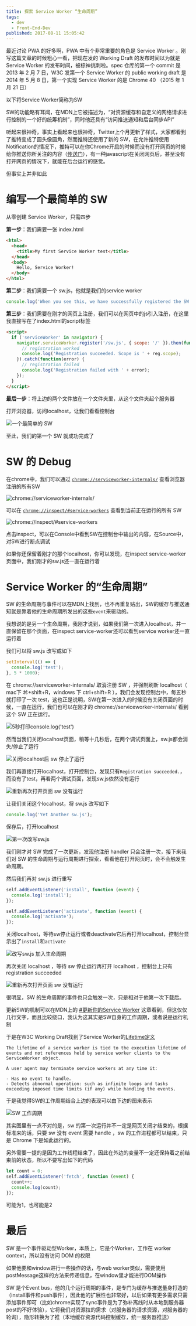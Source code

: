 ```yaml
---
title: 探索 Service Worker “生命周期”
tags:
  - dev
  - Front-End-Dev
published: 2017-08-11 15:05:42
---
```


最近讨论 PWA 的好多啊，PWA 中有个非常重要的角色是 Service Worker 。刚写这篇文章的时候粗心一看，把现在发的 Working Draft 的发布时间以为就是 Service Worker 的发布时间，被棕神挑刺啦。spec 仓库的第一个 commit 是 2013 年 2 月 7 日，W3C 发第一个 Service Worker 的 public working draft 是 2014 年 5 月 8 日，第一个实现 Service Worker 的是 Chrome 40 （2015 年 1 月 21 日）

<!-- more -->

以下将Service Worker简称为SW

SW的功能略有耳闻，在MDN上它被描述为，“对资源缓存和自定义的网络请求进行控制的一个好的统筹机制”，同时他还具有“访问推送通知和后台同步API”

听起来很神奇，事实上看起来也很神奇，Twitter上个月更新了样式，大家都看到了推特变成了圆头像圆角，然而推特还使用了新的 SW，在允许推特使用Notification的情况下，推特可以在你Chrome开启的时候而没有打开网页的时候给你推送你所关注的内容（[传送门](https://twitter.com/settings/web_notifications)），有一种javascript在关闭网页后，甚至没有打开网页的情况下，就能在后台运行的感觉。

但事实上并非如此

# 编写一个最简单的 SW

从零创建 Service Worker，只需四步

**第一步**：我们需要一张 index.html

```html
<html>
  <head>
    <title>My first Service Worker test</title>
  </head>
  <body>
    Hello, Service Worker!
  </body>
</html>
```

**第二步**：我们需要一个 sw.js，他就是我们的service worker
```javascript
console.log('When you see this, we have successfully registered the SW!');
```

**第三步**：我们需要在刚才的网页上注册，我们可以在网页中的js引入注册，在这里我直接写在了index.html的script标签

```html
<script>
  if ('serviceWorker' in navigator) {
    navigator.serviceWorker.register('/sw.js', { scope: '/' }).then(function(reg) {
      // registration worked
      console.log('Registration succeeded. Scope is ' + reg.scope);
    }).catch(function(error) {
      // registration failed
      console.log('Registration failed with ' + error);
    });
  }
</script>
```

**最后一步**：将上边的两个文件放在一个文件夹里，从这个文件夹起个服务器

打开浏览器，访问localhost，让我们看看控制台

![一个最简单的 SW](https://i.loli.net/2017/08/11/598d457727c83.png)

至此，我们的第一个 SW 就成功完成了

# SW 的 Debug

在chrome中，我们可以通过 [`chrome://serviceworker-internals/`](chrome://serviceworker-internals/) 查看浏览器注册的所有SW

![chrome://serviceworker-internals/](https://i.loli.net/2017/08/11/598d45b36a053.png)

可以在 [`chrome://inspect/#service-workers`](chrome://inspect/#service-workers) 查看到当前正在运行的所有 SW

![chrome://inspect/#service-workers](https://i.loli.net/2017/08/11/598d45ea6be64.png)

点击inspect，可以在Console中看到SW在控制台中输出的内容，在Source中，对SW进行断点调试

如果你还保留着刚才的那个localhost，你可以发现，在inspect service-worker页面中，我们刚才的sw.js还一直在运行着

# Service Worker 的“生命周期”

SW 的生命周期与事件可以在MDN上找到，也不再重复贴出，SW的缓存与推送通知就是靠着他的生命周期所发出的这些`event`来驱动的。

我想说的是另一个生命周期，我刚才说到，如果我们第一次进入localhost，并一直保留在那个页面，在inspect service-worker还可以看到service worker还一直运行着

我们可以将 sw.js 改写成如下

```javascript
setInterval(() => {
  console.log('test');
}, 5 * 1000);
```
在 chrome://serviceworker-internals/ 取消注册 SW ，并强制刷新 localhost（ mac下 ⌘+shift+R，windows 下 ctrl+shift+R ），我们会发现控制台中，每五秒就打印了一次 test，这也正是说明，SW在第一次进入的时候没有关闭页面的时候，一直在运行，我们也可以在刚才的 chrome://serviceworker-internals/ 看到这个 SW 正在运行。

![5秒打印console.log('test')](https://i.loli.net/2017/08/11/598d4776cc312.png)

然而当我们关闭localhost页面，稍等十几秒后，在两个调试页面上，sw.js都会消失/停止了运行

![关闭localhost后 sw 停止了运行](https://i.loli.net/2017/08/11/598d45b36a053.png)


我们再直接打开localhost，打开控制台，发现只有`Registration succeeded.`，而没有了test，再看两个调试页面，发现sw.js依然没有运行

![重新再次打开页面 sw 没有运行](https://i.loli.net/2017/08/11/598d498dc090f.png)

让我们关闭这个localhost，将 sw.js 改写如下

```javascript
console.log('Yet Another sw.js');
```

保存后，打开localhost

![第一次改写sw.js](https://i.loli.net/2017/08/11/598d4b2ce1e1e.png)

我们刚才对 SW 完成了一次更新，发现他注册 handler 只会注册一次，接下来我们对 SW 的生命周期与运行周期进行探索，看看他在打开网页时，会不会触发生命周期。

然后我们再对 sw.js 进行重写

```javascript
self.addEventListener('install', function (event) {
  console.log('install');
});

self.addEventListener('activate', function (event) {
  console.log('activate');
});
```

关闭localhost，等待sw停止运行或者deactivate它后再打开localhost，控制台显示出了`install`和`activate`

![改写sw.js 加入生命周期](https://i.loli.net/2017/08/11/598d4b85023f5.png)

再次关闭 localhost ，等待 sw 停止运行再打开 localhost ，控制台上只有 registration succeeded

![重新再次打开页面 sw 没有运行](https://i.loli.net/2017/08/11/598d498dc090f.png)

很明显，SW 的生命周期的事件也只会触发一次，只是相对于他第一次下载后。

更新SW的机制可以在MDN上的 [#更新你的Service Worker](https://developer.mozilla.org/zh-CN/docs/Web/API/Service_Worker_API/Using_Service_Workers#恢复失败的请求) 这章看到，但这仅仅几行文字，而且比较绕口，我认为这其实是SW自身的工作周期，或者说是运行机制


于是在W3C Working Draft找到了Service Worker的[Lifetime定义](https://www.w3.org/TR/service-workers-1/#service-worker-lifetime)

```
The lifetime of a service worker is tied to the execution lifetime of events and not references held by service worker clients to the ServiceWorker object.

A user agent may terminate service workers at any time it:

- Has no event to handle.
- Detects abnormal operation: such as infinite loops and tasks exceeding imposed time limits (if any) while handling the events.
```

于是我觉得SW的工作周期结合上边的表现可以由下边的图来表示


![SW 工作周期](https://i.loli.net/2017/08/11/598d4e045ebfe.png)

其实图里有一点不对的是，sw 的第一次运行并不一定是网页关闭才结束的，根据标准来的话，只要 sw 没有 event 需要 handle ，sw 的工作进程都可以结束，只是 Chrome 下是如此运行的。

另外需要一提的是因为工作线程结束了，因此在外边的变量不一定还保持着之前结束前的状态，所以不要写出如下的代码

```javascript
let count = 0;
self.addEventListener('fetch', function (event) {
  count++;
  console.log(count);
});
```

可能为1，也可能是2




# 最后

SW 是一个事件驱动型Worker，本质上，它是个Worker，工作在 worker context，所以没有访问 DOM 的权限

如果他要和window进行一些操作的话，与web worker类似，需要使用postMessage这样的方法来传递信息，在window里才能进行DOM操作

SW 是个Event bus，他的几个运行周期的事件，是专门为缓存与推送量身打造的（install事件和push事件），因此他的扩展性也非常好，以后如果有更多需求只需添加事件即可（比如chrome实现了sync事件是为了弥补离线时从本地到服务器post的不好体验），它将我们对资源拉的需求（对服务器的请求资源，对服务器的轮询），隐形转换为了推（本地缓存资源代码控制缓存，统一服务器推送）


